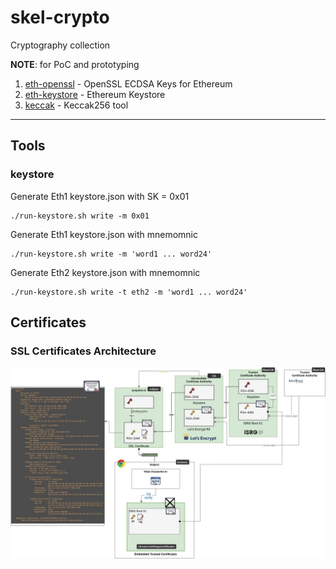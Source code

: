 # skel-crypto

Cryptography collection

__NOTE__: for PoC and prototyping

1. [eth-openssl](eth-openssl) - OpenSSL ECDSA Keys for Ethereum
2. [eth-keystore](eth-keystore) - Ethereum Keystore
3. [keccak](keccak) - Keccak256 tool

----

## Tools

### keystore

Generate Eth1 keystore.json with SK = 0x01
```
./run-keystore.sh write -m 0x01
```

Generate Eth1 keystore.json with mnemomnic
```
./run-keystore.sh write -m 'word1 ... word24'
```

Generate Eth2 keystore.json with mnemomnic
```
./run-keystore.sh write -t eth2 -m 'word1 ... word24'
```


## Certificates

### SSL Certificates Architecture

<img src="doc/CA.jpg" width="900">

